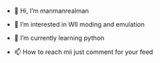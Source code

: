 - 👋 Hi, I’m manmanrealman
- 👀 I’m interested in WII moding and emulation 
- 🌱 I’m currently learning python
  
- 📫 How to reach mii just comment for your feed 

